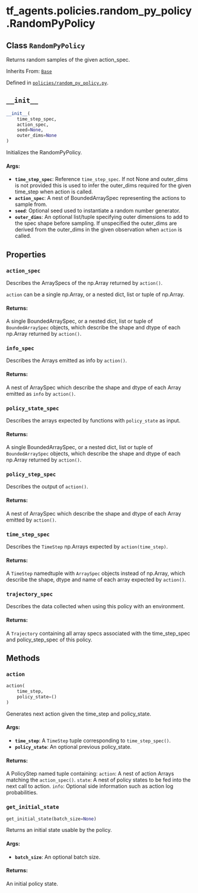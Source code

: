 <div itemscope itemtype="http://developers.google.com/ReferenceObject">
<meta itemprop="name" content="tf_agents.policies.random_py_policy.RandomPyPolicy" />
<meta itemprop="path" content="Stable" />
<meta itemprop="property" content="action_spec"/>
<meta itemprop="property" content="info_spec"/>
<meta itemprop="property" content="policy_state_spec"/>
<meta itemprop="property" content="policy_step_spec"/>
<meta itemprop="property" content="time_step_spec"/>
<meta itemprop="property" content="trajectory_spec"/>
<meta itemprop="property" content="__init__"/>
<meta itemprop="property" content="action"/>
<meta itemprop="property" content="get_initial_state"/>
</div>

# tf_agents.policies.random_py_policy.RandomPyPolicy

## Class `RandomPyPolicy`

Returns random samples of the given action_spec.

Inherits From: [`Base`](../../../tf_agents/policies/py_policy/Base.md)



Defined in [`policies/random_py_policy.py`](https://github.com/tensorflow/agents/tree/master/tf_agents/policies/random_py_policy.py).

<!-- Placeholder for "Used in" -->


<h2 id="__init__"><code>__init__</code></h2>

``` python
__init__(
    time_step_spec,
    action_spec,
    seed=None,
    outer_dims=None
)
```

Initializes the RandomPyPolicy.

#### Args:

* <b>`time_step_spec`</b>: Reference `time_step_spec`. If not None and outer_dims
    is not provided this is used to infer the outer_dims required for the
    given time_step when action is called.
* <b>`action_spec`</b>: A nest of BoundedArraySpec representing the actions to sample
    from.
* <b>`seed`</b>: Optional seed used to instantiate a random number generator.
* <b>`outer_dims`</b>: An optional list/tuple specifying outer dimensions to add to
    the spec shape before sampling. If unspecified the outer_dims are
    derived from the outer_dims in the given observation when `action` is
    called.



## Properties

<h3 id="action_spec"><code>action_spec</code></h3>

Describes the ArraySpecs of the np.Array returned by `action()`.

`action` can be a single np.Array, or a nested dict, list or tuple of
np.Array.

#### Returns:

A single BoundedArraySpec, or a nested dict, list or tuple of
`BoundedArraySpec` objects, which describe the shape and
dtype of each np.Array returned by `action()`.

<h3 id="info_spec"><code>info_spec</code></h3>

Describes the Arrays emitted as info by `action()`.

#### Returns:

A nest of ArraySpec which describe the shape and dtype of each Array
emitted as `info` by `action()`.

<h3 id="policy_state_spec"><code>policy_state_spec</code></h3>

Describes the arrays expected by functions with `policy_state` as input.

#### Returns:

A single BoundedArraySpec, or a nested dict, list or tuple of
`BoundedArraySpec` objects, which describe the shape and
dtype of each np.Array returned by `action()`.

<h3 id="policy_step_spec"><code>policy_step_spec</code></h3>

Describes the output of `action()`.

#### Returns:

A nest of ArraySpec which describe the shape and dtype of each Array
emitted by `action()`.

<h3 id="time_step_spec"><code>time_step_spec</code></h3>

Describes the `TimeStep` np.Arrays expected by `action(time_step)`.

#### Returns:

A `TimeStep` namedtuple with `ArraySpec` objects instead of np.Array,
which describe the shape, dtype and name of each array expected by
`action()`.

<h3 id="trajectory_spec"><code>trajectory_spec</code></h3>

Describes the data collected when using this policy with an environment.

#### Returns:

A `Trajectory` containing all array specs associated with the
time_step_spec and policy_step_spec of this policy.



## Methods

<h3 id="action"><code>action</code></h3>

``` python
action(
    time_step,
    policy_state=()
)
```

Generates next action given the time_step and policy_state.


#### Args:

* <b>`time_step`</b>: A `TimeStep` tuple corresponding to `time_step_spec()`.
* <b>`policy_state`</b>: An optional previous policy_state.


#### Returns:

A PolicyStep named tuple containing:
  `action`: A nest of action Arrays matching the `action_spec()`.
  `state`: A nest of policy states to be fed into the next call to action.
  `info`: Optional side information such as action log probabilities.

<h3 id="get_initial_state"><code>get_initial_state</code></h3>

``` python
get_initial_state(batch_size=None)
```

Returns an initial state usable by the policy.

#### Args:

* <b>`batch_size`</b>: An optional batch size.


#### Returns:

An initial policy state.



